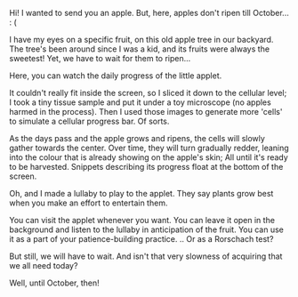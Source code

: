 Hi! I wanted to send you an apple.
But, here, apples don't ripen till October... : (

I have my eyes on a specific fruit, on this old apple tree in our backyard. The tree's been around since I was a kid, and its fruits were always the sweetest!
Yet, we have to wait for them to ripen... 

Here, you can watch the daily progress of the little applet.

It couldn't really fit inside the screen, so I sliced it down to the cellular level; I took a tiny tissue sample and put it under a toy microscope (no apples harmed in the process). Then I used those images to generate more 'cells' to simulate a cellular progress bar. Of sorts.

As the days pass and the apple grows and ripens, the cells will slowly gather towards the center. Over time, they will turn gradually redder, leaning into the colour that is already showing on the apple's skin; All until it's ready to be harvested. Snippets describing its progress float at the bottom of the screen. 


Oh, and I made a lullaby to play to the applet. They say plants grow best when you make an effort to entertain them.


You can visit the applet whenever you want. 
You can leave it open in the background and listen to the lullaby in anticipation of the fruit. 
You can use it as a part of your patience-building practice. 
.. Or as a Rorschach test?


But still, we will have to wait. And isn't that very slowness of acquiring that we all need today?



Well, until October, then!

###
